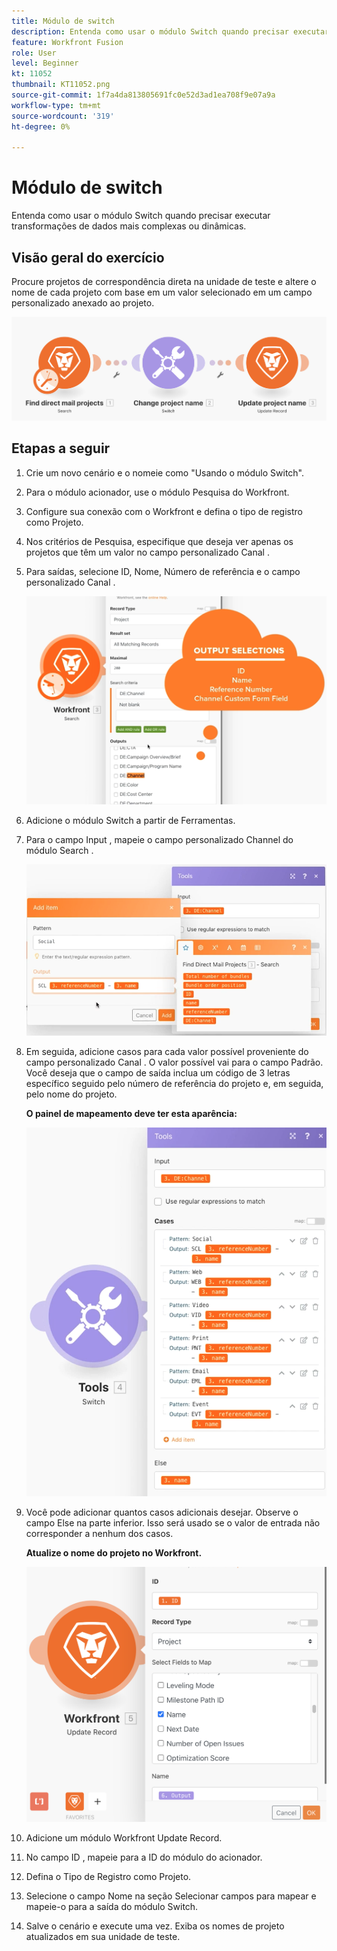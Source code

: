 ```yaml
---
title: Módulo de switch
description: Entenda como usar o módulo Switch quando precisar executar transformações de dados mais complexas ou dinâmicas.
feature: Workfront Fusion
role: User
level: Beginner
kt: 11052
thumbnail: KT11052.png
source-git-commit: 1f7a4da813805691fc0e52d3ad1ea708f9e07a9a
workflow-type: tm+mt
source-wordcount: '319'
ht-degree: 0%

---
```



# Módulo de switch

Entenda como usar o módulo Switch quando precisar executar transformações de dados mais complexas ou dinâmicas.

## Visão geral do exercício

Procure projetos de correspondência direta na unidade de teste e altere o nome de cada projeto com base em um valor selecionado em um campo personalizado anexado ao projeto.

![Módulo de switch Imagem 1](../12-exercises/assets/switch-module-walkthrough-1.png)

## Etapas a seguir

1. Crie um novo cenário e o nomeie como &quot;Usando o módulo Switch&quot;.
1. Para o módulo acionador, use o módulo Pesquisa do Workfront.
1. Configure sua conexão com o Workfront e defina o tipo de registro como Projeto.
1. Nos critérios de Pesquisa, especifique que deseja ver apenas os projetos que têm um valor no campo personalizado Canal .
1. Para saídas, selecione ID, Nome, Número de referência e o campo personalizado Canal .

   ![Módulo de switch Imagem 2](../12-exercises/assets/switch-module-walkthrough-2.png)

1. Adicione o módulo Switch a partir de Ferramentas.
1. Para o campo Input , mapeie o campo personalizado Channel do módulo Search .

   ![Módulo de switch Imagem 3](../12-exercises/assets/switch-module-walkthrough-3.png)

1. Em seguida, adicione casos para cada valor possível proveniente do campo personalizado Canal . O valor possível vai para o campo Padrão. Você deseja que o campo de saída inclua um código de 3 letras específico seguido pelo número de referência do projeto e, em seguida, pelo nome do projeto.

   **O painel de mapeamento deve ter esta aparência:**

   ![Módulo de switch Imagem 4](../12-exercises/assets/switch-module-walkthrough-4.png)

1. Você pode adicionar quantos casos adicionais desejar. Observe o campo Else na parte inferior. Isso será usado se o valor de entrada não corresponder a nenhum dos casos.

   **Atualize o nome do projeto no Workfront.**

   ![Módulo de switch Imagem 5](../12-exercises/assets/switch-module-walkthrough-5.png)

1. Adicione um módulo Workfront Update Record.
1. No campo ID , mapeie para a ID do módulo do acionador.
1. Defina o Tipo de Registro como Projeto.
1. Selecione o campo Nome na seção Selecionar campos para mapear e mapeie-o para a saída do módulo Switch.
1. Salve o cenário e execute uma vez. Exiba os nomes de projeto atualizados em sua unidade de teste.
